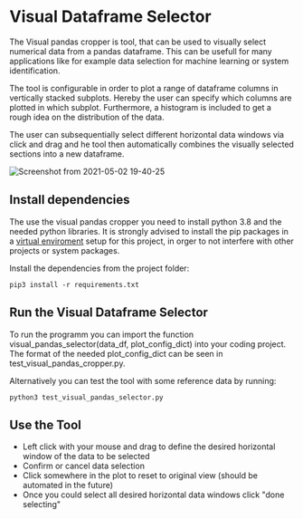 # Visual Dataframe Selector

The Visual pandas cropper is tool, that can be used to visually select numerical data from a pandas dataframe. This can be usefull for many applications like for example data selection for machine learning or system identification. 

The tool is configurable in order to plot a range of dataframe columns in vertically stacked subplots.
Hereby the user can specify which columns are plotted in which subplot. Furthermore, a histogram is included to get a rough idea on the distribution of the data.

The user can subsequentially select different horizontal data windows via click and drag and he tool then automatically combines the visually selected sections into a new dataframe. 

![Screenshot from 2021-05-02 19-40-25](https://user-images.githubusercontent.com/18735094/116822371-c2f50a80-ab7e-11eb-9f92-37e368873ef9.png)



## Install dependencies

The use the visual pandas cropper you need to install python 3.8 and the needed python libraries. It is strongly advised to install the pip packages in a [virtual enviroment](https://docs.python.org/3/tutorial/venv.html) setup for this project, in orger to not interfere with other projects or system packages.

Install the dependencies from the project folder:

```
pip3 install -r requirements.txt
```

## Run the Visual Dataframe Selector

To run the programm you can import the function visual_pandas_selector(data_df, plot_config_dict) into your coding project. The format of the needed plot_config_dict can be seen in test_visual_pandas_cropper.py.

Alternatively you can test the tool with some reference data by running:


```
python3 test_visual_pandas_selector.py
```

## Use the Tool

- Left click with your mouse and drag to define the desired horizontal window of the data to be selected
- Confirm or cancel data selection
- Click somewhere in the plot to reset to original view (should be automated in the future)
- Once you could select all desired horizontal data windows click "done selecting"
